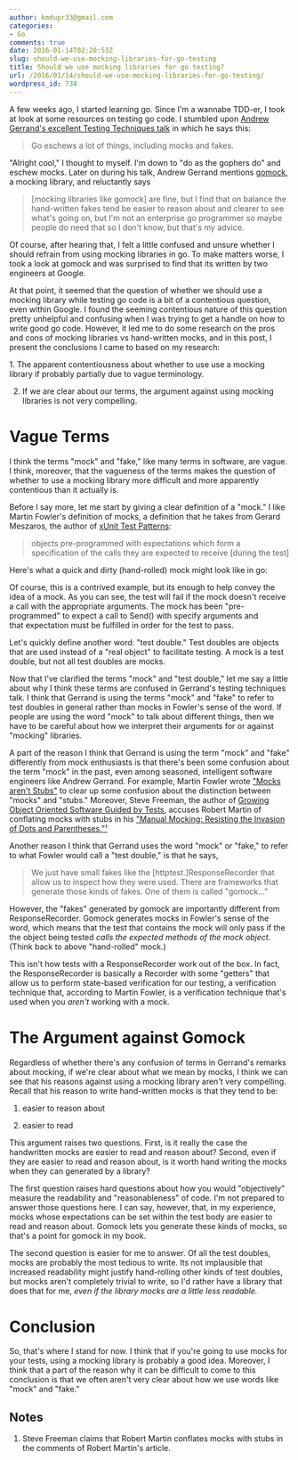 ```yaml
---
author: kmdupr33@gmail.com
categories:
- Go
comments: true
date: 2016-01-14T02:20:53Z
slug: should-we-use-mocking-libraries-for-go-testing
title: Should we use mocking libraries for go testing?
url: /2016/01/14/should-we-use-mocking-libraries-for-go-testing/
wordpress_id: 734
---
```


A few weeks ago, I started learning go. Since I'm a wannabe TDD-er, I took at look at some resources on testing go code. I stumbled upon [Andrew Gerrand's excellent Testing Techniques talk](https://talks.golang.org/2014/testing.slide#1) in which he says this:


<blockquote>Go eschews a lot of things, including mocks and fakes.</blockquote>


"Alright cool," I thought to myself. I'm down to "do as the gophers do" and eschew mocks. Later on during his talk, Andrew Gerrand mentions [gomock](https://github.com/golang/mock), a mocking library, and reluctantly says


<blockquote>[mocking libraries like gomock] are fine, but I find that on balance the hand-written fakes tend be easier to reason about and clearer to see what's going on, but I'm not an enterprise go programmer so maybe people do need that so I don't know, but that's my advice.</blockquote>


Of course, after hearing that, I felt a little confused and unsure whether I should refrain from using mocking libraries in go. To make matters worse, I took a look at gomock and was surprised to find that its written by two engineers at Google.

At that point, it seemed that the question of whether we should use a mocking library while testing go code is a bit of a contentious question, even within Google. I found the seeming contentious nature of this question pretty unhelpful and confusing when I was trying to get a handle on how to write good go code. However, it led me to do some research on the pros and cons of mocking libraries vs hand-written mocks, and in this post, I present the conclusions I came to based on my research:

1. The apparent contentiousness about whether to use use a mocking library if probably partially due to vague terminology.

2. If we are clear about our terms, the argument against using mocking libraries is not very compelling.

<!--more-->


# Vague Terms


I think the terms "mock" and "fake," like many terms in software, are vague. I think, moreover, that the vagueness of the terms makes the question of whether to use a mocking library more difficult and more apparently contentious than it actually is.

Before I say more, let me start by giving a clear definition of a "mock." I like Martin Fowler's definition of mocks, a definition that he takes from Gerard Meszaros, the author of [xUnit Test Patterns](http://www.amazon.com/xUnit-Test-Patterns-Refactoring-Code/dp/0131495054):


<blockquote>objects pre-programmed with expectations which form a specification of the calls they are expected to receive [during the test]</blockquote>


Here's what a quick and dirty (hand-rolled) mock might look like in go:



Of course, this is a contrived example, but its enough to help convey the idea of a mock. As you can see, the test will fail if the mock doesn't receive a call with the appropriate arguments. The mock has been "pre-programmed" to expect a call to Send() with specify arguments and that expectation must be fulfilled in order for the test to pass.

Let's quickly define another word: "test double." Test doubles are objects that are used instead of a "real object" to facilitate testing. A mock is a test double, but not all test doubles are mocks.

Now that I've clarified the terms "mock" and "test double," let me say a little about why I think these terms are confused in Gerrand's testing techniques talk. I think that Gerrand is using the terms "mock" and "fake" to refer to test doubles in general rather than mocks in Fowler's sense of the word. If people are using the word "mock" to talk about different things, then we have to be careful about how we interpret their arguments for or against "mocking" libraries.

A part of the reason I think that Gerrand is using the term "mock" and "fake" differently from mock enthusiasts is that there's been some confusion about the term "mock" in the past, even among seasoned, intelligent software engineers like Andrew Gerrand. For example, Martin Fowler wrote ["Mocks aren't Stubs"](http://martinfowler.com/articles/mocksArentStubs.html) to clear up some confusion about the distinction between "mocks" and "stubs." Moreover, Steve Freeman, the author of [Growing Object Oriented Software Guided by Tests](http://www.amazon.com/Growing-Object-Oriented-Software-Guided-Tests/dp/0321503627), accuses Robert Martin of conflating mocks with stubs in his ["Manual Mocking: Resisting the Invasion of Dots and Parentheses."¹](https://sites.google.com/site/unclebobconsultingllc/blogs-by-robert-martin/manual-mocking-resisting-the-invasion-of-dots-and-parentheses)

Another reason I think that Gerrand uses the word "mock" or "fake," to refer to what Fowler would call a "test double," is that he says,


<blockquote>We just have small fakes like the [httptest.]ResponseRecorder that allow us to inspect how they were used. There are frameworks that generate those kinds of fakes. One of them is called "gomock..."</blockquote>


However, the "fakes" generated by gomock are importantly different from ResponseRecorder. Gomock generates mocks in Fowler's sense of the word, which means that the test that contains the mock will only pass if the the object being tested _calls the expected methods of the mock object_. (Think back to above "hand-rolled" mock.)

This isn't how tests with a ResponseRecorder work out of the box. In fact, the ResponseRecorder is basically a Recorder with some "getters" that allow us to perform state-based verification for our testing, a verification technique that, according to Martin Fowler, is a verification technique that's used when you _aren't_ working with a mock.


# The Argument against Gomock


Regardless of whether there's any confusion of terms in Gerrand's remarks about mocking, if we're clear about what we mean by mocks, I think we can see that his reasons against using a mocking library aren't very compelling. Recall that his reason to write hand-written mocks is that they tend to be:



	
  1. easier to reason about

	
  2. easier to read


This argument raises two questions. First, is it really the case the handwritten mocks are easier to read and reason about? Second, even if they are easier to read and reason about, is it worth hand writing the mocks when they can generated by a library?

The first question raises hard questions about how you would "objectively" measure the readability and "reasonableness" of code. I'm not prepared to answer those questions here. I can say, however, that, in my experience, mocks whose expectations can be set within the test body are easier to read and reason about. Gomock lets you generate these kinds of mocks, so that's a point for gomock in my book.

The second question is easier for me to answer. Of all the test doubles, mocks are probably the most tedious to write. Its not implausible that increased readability might justify hand-rolling other kinds of test doubles, but mocks aren't completely trivial to write, so I'd rather have a library that does that for me, _even if the library mocks are a little less readable._


# Conclusion


So, that's where I stand for now. I think that if you're going to use mocks for your tests, using a mocking library is probably a good idea. Moreover, I think that a part of the reason why it can be difficult to come to this conclusion is that we often aren't very clear about how we use words like "mock" and "fake."


## Notes





	
  1. Steve Freeman claims that Robert Martin conflates mocks with stubs in the comments of Robert Martin's article.


